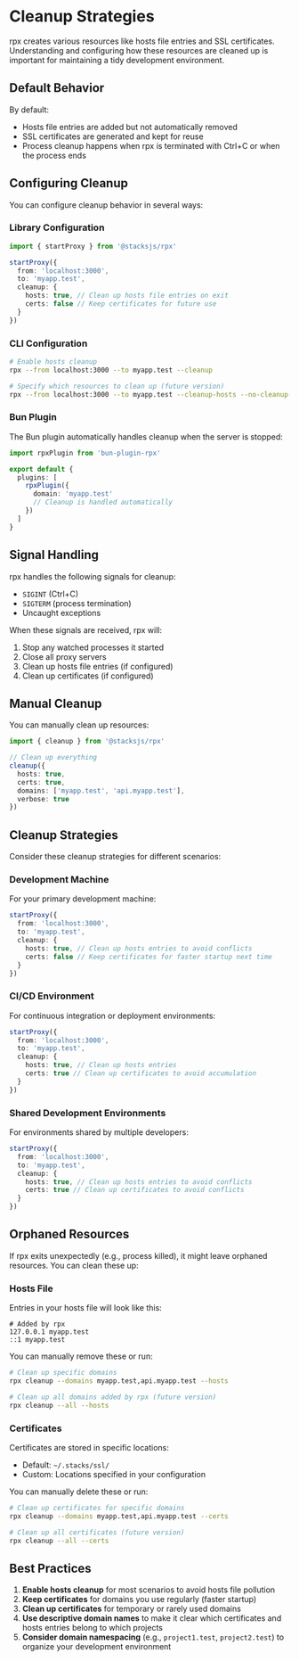 # Cleanup Strategies

rpx creates various resources like hosts file entries and SSL certificates. Understanding and configuring how these resources are cleaned up is important for maintaining a tidy development environment.

## Default Behavior

By default:

- Hosts file entries are added but not automatically removed
- SSL certificates are generated and kept for reuse
- Process cleanup happens when rpx is terminated with Ctrl+C or when the process ends

## Configuring Cleanup

You can configure cleanup behavior in several ways:

### Library Configuration

```ts
import { startProxy } from '@stacksjs/rpx'

startProxy({
  from: 'localhost:3000',
  to: 'myapp.test',
  cleanup: {
    hosts: true, // Clean up hosts file entries on exit
    certs: false // Keep certificates for future use
  }
})
```

### CLI Configuration

```bash
# Enable hosts cleanup
rpx --from localhost:3000 --to myapp.test --cleanup

# Specify which resources to clean up (future version)
rpx --from localhost:3000 --to myapp.test --cleanup-hosts --no-cleanup-certs
```

### Bun Plugin

The Bun plugin automatically handles cleanup when the server is stopped:

```ts
import rpxPlugin from 'bun-plugin-rpx'

export default {
  plugins: [
    rpxPlugin({
      domain: 'myapp.test'
      // Cleanup is handled automatically
    })
  ]
}
```

## Signal Handling

rpx handles the following signals for cleanup:

- `SIGINT` (Ctrl+C)
- `SIGTERM` (process termination)
- Uncaught exceptions

When these signals are received, rpx will:

1. Stop any watched processes it started
2. Close all proxy servers
3. Clean up hosts file entries (if configured)
4. Clean up certificates (if configured)

## Manual Cleanup

You can manually clean up resources:

```ts
import { cleanup } from '@stacksjs/rpx'

// Clean up everything
cleanup({
  hosts: true,
  certs: true,
  domains: ['myapp.test', 'api.myapp.test'],
  verbose: true
})
```

## Cleanup Strategies

Consider these cleanup strategies for different scenarios:

### Development Machine

For your primary development machine:

```ts
startProxy({
  from: 'localhost:3000',
  to: 'myapp.test',
  cleanup: {
    hosts: true, // Clean up hosts entries to avoid conflicts
    certs: false // Keep certificates for faster startup next time
  }
})
```

### CI/CD Environment

For continuous integration or deployment environments:

```ts
startProxy({
  from: 'localhost:3000',
  to: 'myapp.test',
  cleanup: {
    hosts: true, // Clean up hosts entries
    certs: true // Clean up certificates to avoid accumulation
  }
})
```

### Shared Development Environments

For environments shared by multiple developers:

```ts
startProxy({
  from: 'localhost:3000',
  to: 'myapp.test',
  cleanup: {
    hosts: true, // Clean up hosts entries to avoid conflicts
    certs: true // Clean up certificates to avoid conflicts
  }
})
```

## Orphaned Resources

If rpx exits unexpectedly (e.g., process killed), it might leave orphaned resources. You can clean these up:

### Hosts File

Entries in your hosts file will look like this:

```
# Added by rpx
127.0.0.1 myapp.test
::1 myapp.test
```

You can manually remove these or run:

```bash
# Clean up specific domains
rpx cleanup --domains myapp.test,api.myapp.test --hosts

# Clean up all domains added by rpx (future version)
rpx cleanup --all --hosts
```

### Certificates

Certificates are stored in specific locations:

- Default: `~/.stacks/ssl/`
- Custom: Locations specified in your configuration

You can manually delete these or run:

```bash
# Clean up certificates for specific domains
rpx cleanup --domains myapp.test,api.myapp.test --certs

# Clean up all certificates (future version)
rpx cleanup --all --certs
```

## Best Practices

1. **Enable hosts cleanup** for most scenarios to avoid hosts file pollution
2. **Keep certificates** for domains you use regularly (faster startup)
3. **Clean up certificates** for temporary or rarely used domains
4. **Use descriptive domain names** to make it clear which certificates and hosts entries belong to which projects
5. **Consider domain namespacing** (e.g., `project1.test`, `project2.test`) to organize your development environment
